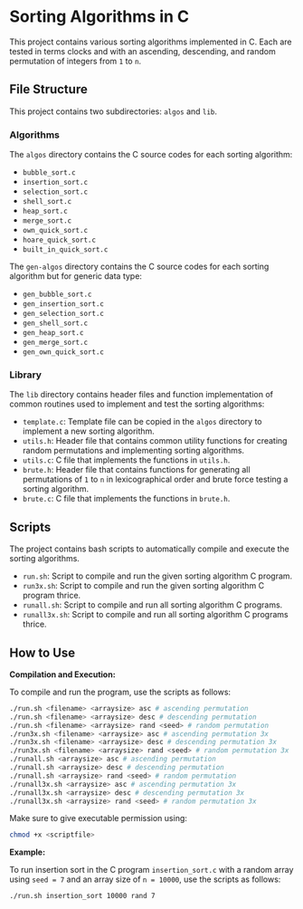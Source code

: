 # Sorting Algorithms in C

This project contains various sorting algorithms implemented in C. Each are tested in terms clocks and with an ascending, descending, and random permutation of integers from `1` to `n`. 

## File Structure

This project contains two subdirectories: `algos` and `lib`.

### Algorithms

The `algos` directory contains the C source codes for each sorting algorithm:

- `bubble_sort.c`
- `insertion_sort.c`
- `selection_sort.c`
- `shell_sort.c`
- `heap_sort.c`
- `merge_sort.c`
- `own_quick_sort.c`
- `hoare_quick_sort.c`
- `built_in_quick_sort.c`

The `gen-algos` directory contains the C source codes for each sorting algorithm but for generic data type:

- `gen_bubble_sort.c`
- `gen_insertion_sort.c`
- `gen_selection_sort.c`
- `gen_shell_sort.c`
- `gen_heap_sort.c`
- `gen_merge_sort.c`
- `gen_own_quick_sort.c`

### Library

The `lib` directory contains header files and function implementation of common routines used to implement and test the sorting algorithms:

- `template.c`: Template file can be copied in the `algos` directory to implement a new sorting algorithm.
- `utils.h`: Header file that contains common utility functions for creating random permutations and implementing sorting algorithms.
- `utils.c`: C file that implements the functions in `utils.h`.
- `brute.h`: Header file that contains functions for generating all permutations of `1` to `n` in lexicographical order and brute force testing a sorting algorithm.
- `brute.c`: C file that implements the functions in `brute.h`.

## Scripts

The project contains bash scripts to automatically compile and execute the sorting algorithms.

- `run.sh`: Script to compile and run the given sorting algorithm C program.
- `run3x.sh`: Script to compile and run the given sorting algorithm C program thrice.
- `runall.sh`: Script to compile and run all sorting algorithm C programs.
- `runall3x.sh`: Script to compile and run all sorting algorithm C programs thrice.

## How to Use

**Compilation and Execution:**

To compile and run the program, use the scripts as follows:

```bash
./run.sh <filename> <arraysize> asc # ascending permutation
./run.sh <filename> <arraysize> desc # descending permutation
./run.sh <filename> <arraysize> rand <seed> # random permutation
./run3x.sh <filename> <arraysize> asc # ascending permutation 3x
./run3x.sh <filename> <arraysize> desc # descending permutation 3x
./run3x.sh <filename> <arraysize> rand <seed> # random permutation 3x
./runall.sh <arraysize> asc # ascending permutation
./runall.sh <arraysize> desc # descending permutation
./runall.sh <arraysize> rand <seed> # random permutation
./runall3x.sh <arraysize> asc # ascending permutation 3x
./runall3x.sh <arraysize> desc # descending permutation 3x
./runall3x.sh <arraysize> rand <seed> # random permutation 3x
```

Make sure to give executable permission using:

```bash
chmod +x <scriptfile>
```

**Example:**

To run insertion sort in the C program `insertion_sort.c` with a random array using `seed = 7` and an array size of `n = 10000`, use the scripts as follows:

```bash
./run.sh insertion_sort 10000 rand 7
```
